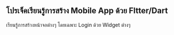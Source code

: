 ## โปรเจ็คเรียนรู้การสร้าง Mobile App ด้วย Fltter/Dart

เรียนรู้การสร้างหน้าจอต่างๆ โดยเฉพาะ Login ด้วย Widget ต่างๆ